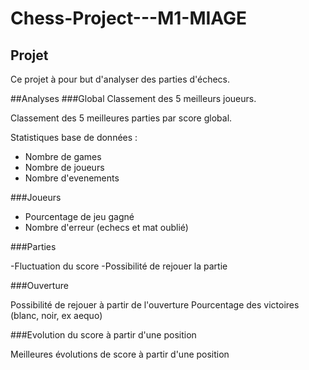 # Chess-Project---M1-MIAGE
## Projet
Ce projet à pour but d'analyser des parties d'échecs.

##Analyses
###Global
Classement des 5 meilleurs joueurs.

Classement des 5 meilleures parties par score global.

Statistiques base de données : 
- Nombre de games	
- Nombre de joueurs	
- Nombre d'evenements

###Joueurs

- Pourcentage de jeu gagné
- Nombre d'erreur (echecs et mat oublié)


###Parties

-Fluctuation du score
-Possibilité de rejouer la partie

###Ouverture

Possibilité de rejouer à partir de l'ouverture
Pourcentage des victoires (blanc, noir, ex aequo)


###Evolution du score à partir d'une position

Meilleures évolutions de score à partir d'une position
